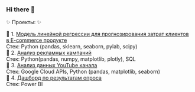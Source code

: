 ### Hi there 👋

:sparkles: Проекты: :sparkles:

:star2: 1. [Модель линейной регрессии для прогнозирования затрат клиентов в E-commerce продукте](https://github.com/nsvyat/linear_regression_e-commerce)<br>
  Стек: Python (pandas, sklearn, seaborn, pylab, scipy)<br>
:star2: 2. [Анализ рекламных кампаний](https://github.com/nsvyat/marketing_analysis)<br>
  Стек: Python(pandas, numpy, matplotlib, plotly), SQL<br>
:star2: 3. [Анализ данных YouTube канала](https://github.com/nsvyat/youtube-videos-analysis)<br>
  Стек: Google Cloud APIs, Python (pandas, matplotlib, seaborn)<br>
:star2: 4. [Дашборд по результатам опроса](https://github.com/nsvyat/survey_breakdown)<br>
Стек: Power BI<br>
<br>
<br>
<!--
<div id="badges">
  <a href="https://t.me/nsvyat">
    <img src="https://img.shields.io/badge/-Telegram-5b92e5?logo=telegram&logoColor=white&style=for-the-badge" alt="Telegram Badge"/>
  </a>
  <a href="https://www.linkedin.com/in/svetlananik/">
    <img src="https://img.shields.io/badge/LinkedIn-blue?style=for-the-badge&logo=linkedin&logoColor=white" alt="LinkedIn Badge"/>
</div>

<!--
**nsvyat/nsvyat** is a ✨ _special_ ✨ repository because its `README.md` (this file) appears on your GitHub profile.

Here are some ideas to get you started:

- 🔭 I’m currently working on ...
- 🌱 I’m currently learning ...
- 👯 I’m looking to collaborate on ...
- 🤔 I’m looking for help with ...
- 💬 Ask me about ...
- 📫 How to reach me: ...
- 😄 Pronouns: ...
- ⚡ Fun fact: ...
-->
